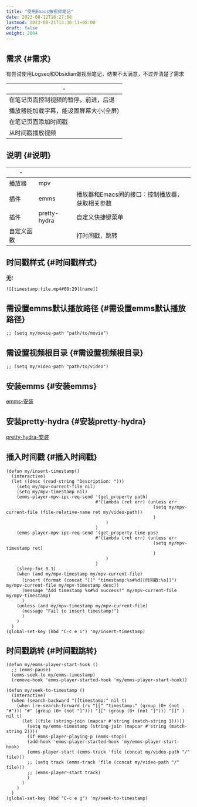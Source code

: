 ```yaml
---
title: "使用Emacs做视频笔记"
date: 2023-08-12T16:27:08
lastmod: 2023-08-21T13:30:11+08:00
draft: false
weight: 2004
---
```


## 需求 {#需求}

有尝试使用Logseq和Obsidian做视频笔记，结果不太满意，不过弄清楚了需求 <br/>

| -                    |
|----------------------|
| 在笔记页面控制视频的暂停，前进，后退 |
| 播放器能加载字幕，能设置屏幕大小(全屏) |
| 在笔记页面添加时间戳 |
| 从时间戳播放视频     |


## 说明 {#说明}

| -     |              |                            |
|-------|--------------|----------------------------|
| 播放器 | mpv          |                            |
| 插件  | emms         | 播放器和Emacs间的接口：控制播放器，获取相关参数 |
| 插件  | pretty-hydra | 自定义快捷键菜单           |
| 自定义函数 |              | 打时间戳，跳转             |


## 时间戳样式 {#时间戳样式}

**无!** <br/>

```text
![[timestamp:file.mp4#00:29][name]]
```


## 需设置emms默认播放路径 {#需设置emms默认播放路径}

```elisp
;; (setq my/movie-path "path/to/movie")
```


## 需设置视频根目录 {#需设置视频根目录}

```elisp
;; (setq my/video-path "path/to/video")
```


## 安装emms {#安装emms}

[emms-安装](/docs/分享/emacs/插件/emms/#emms-安装) <br/>


## 安装pretty-hydra {#安装pretty-hydra}

[pretty-hydra-安装](/docs/分享/emacs/插件/prettry-hydra/#pretty-hydra-安装) <br/>


## 插入时间戳 {#插入时间戳}

```elisp
(defun my/insert-timestamp()
  (interactive)
  (let ((desc (read-string "Description: ")))
    (setq my/mpv-current-file nil)
    (setq my/mpv-timestamp nil)
    (emms-player-mpv-ipc-req-send '(get_property path)
                                  #'(lambda (ret err) (unless err
                                                        (setq my/mpv-current-file (file-relative-name ret my/video-path))
                                                        )
                                      )
                                  )
    (emms-player-mpv-ipc-req-send '(get_property time-pos)
                                  #'(lambda (ret err) (unless err
                                                        (setq my/mpv-timestamp ret)
                                                        )
                                      )
                                  )
    (sleep-for 0.1)
    (when (and my/mpv-timestamp my/mpv-current-file)
      (insert (format (concat "[[" "timestamp:%s#%d][时间戳:%s]]") my/mpv-current-file my/mpv-timestamp desc))
      (message "Add timestamp %s#%d success!" my/mpv-current-file my/mpv-timestamp)
      )
    (unless (and my/mpv-timestamp my/mpv-current-file)
      (message "Fail to insert timestamp!")
      )
    )
  )
(global-set-key (kbd "C-c e i") 'my/insert-timestamp)
```


## 时间戳跳转 {#时间戳跳转}

```elisp
(defun my/emms-player-start-hook ()
  ;; (emms-pause)
  (emms-seek-to my/emms-timestamp)
  (remove-hook 'emms-player-started-hook 'my/emms-player-start-hook))

(defun my/seek-to-timestamp ()
  (interactive)
  (when (search-backward "[[timestamp:" nil t)
    (when (re-search-forward (rx "[[" "timestamp:" (group (0+ (not "#"))) "#" (group (0+ (not "]"))) "][" (group (0+ (not "]"))) "]]" ) nil t)
      (let ((file (string-join (mapcar #'string (match-string 1)))))
        (setq my/emms-timestamp (string-join (mapcar #'string (match-string 2))))
        (if emms-player-playing-p (emms-stop))
        (add-hook 'emms-player-started-hook 'my/emms-player-start-hook)
        (emms-player-start (emms-track 'file (concat my/video-path "/" file)))
        ;; (setq track (emms-track 'file (concat my/video-path "/" file)))
        ;; (emms-player-start track)
        )
      )
    )
  )
(global-set-key (kbd "C-c e g") 'my/seek-to-timestamp)
```


